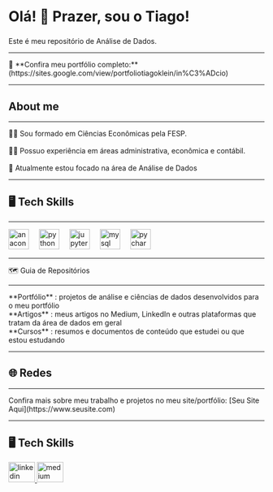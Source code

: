 <h1 align="left">Olá! 👋 Prazer, sou o Tiago!</h1>

###

<p align="left">Este é meu repositório de Análise de Dados.</p>

---

<p align="left">🚀 **Confira meu portfólio completo:** (https://sites.google.com/view/portfoliotiagoklein/in%C3%ADcio)</p>

---

<h2 align="left">About me</h2>

---

<p align="left">👨‍🎓 Sou formado em Ciências Econômicas pela FESP.<br><br>👨‍💻 Possuo experiência em áreas administrativa, econômica e contábil.<br><br>🔭 Atualmente estou focado na área de Análise de Dados</p>

---

<h2 align="left">🖥 Tech Skills</h2>

---

<div align="left">
  <img src="https://cdn.jsdelivr.net/gh/devicons/devicon/icons/anaconda/anaconda-original.svg" height="40" alt="anaconda logo" />
  <img width="12" />
  <img src="https://cdn.jsdelivr.net/gh/devicons/devicon/icons/python/python-original.svg" height="40" alt="python logo" />
  <img width="12" />
  <img src="https://cdn.jsdelivr.net/gh/devicons/devicon/icons/jupyter/jupyter-original.svg" height="40" alt="jupyter logo" />
  <img width="12" />
  <img src="https://skillicons.dev/icons?i=mysql" height="40" alt="mysql logo" />
  <img width="12" />
  <img src="https://cdn.jsdelivr.net/gh/devicons/devicon/icons/pycharm/pycharm-original.svg" height="40" alt="pycharm logo" />
</div>

---

<p align="left">🗺 Guia de Repositórios</p>

---

<p align="left">**Portfólio** : projetos de análise e ciências de dados desenvolvidos para o meu portfólio<br>**Artigos** : meus artigos no Medium, LinkedIn e outras plataformas que tratam da área de dados em geral<br>**Cursos** : resumos e documentos de conteúdo que estudei ou que estou estudando</p>

---

<h2 align="left">🌐 Redes</h2>

---

<p align="left">Confira mais sobre meu trabalho e projetos no meu site/portfólio: [Seu Site Aqui](https://www.seusite.com)</p>

---

<h2 align="left">🖥 Tech Skills</h2>

<div align="left">
  <a href="https://www.linkedin.com/in/tiago-valaski/" target="_blank">
    <img src="https://raw.githubusercontent.com/maurodesouza/profile-readme-generator/master/src/assets/icons/social/linkedin/default.svg" width="52" height="40" alt="linkedin logo"  />
  </a>
  <a href="https://medium.com/@tiago.kv" target="_blank">
    <img src="https://raw.githubusercontent.com/maurodesouza/profile-readme-generator/master/src/assets/icons/social/medium/default.svg" width="52" height="40" alt="medium logo"  />
  </a>
</div>

###

